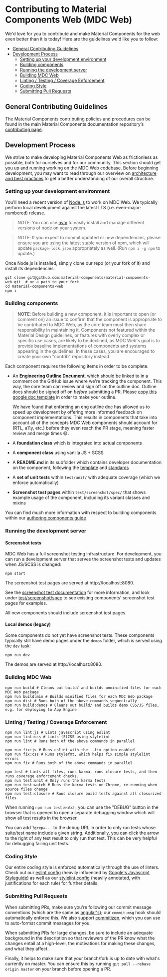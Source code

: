 # Contributing to Material Components Web (MDC Web)

We'd love for you to contribute and make Material Components for the web even better than it is today!
Here are the guidelines we'd like you to follow:

- [General Contributing Guidelines](#general-contributing-guidelines)
- [Development Process](#development-process)
  - [Setting up your development environment](#setting-up-your-development-environment)
  - [Building components](#building-components)
  - [Running the development server](#running-the-development-server)
  - [Building MDC Web](#building-mdc-web)
  - [Linting / Testing / Coverage Enforcement](#linting--testing--coverage-enforcement)
  - [Coding Style](#coding-style)
  - [Submitting Pull Requests](#submitting-pull-requests)

## General Contributing Guidelines

The Material Components contributing policies and procedures can be found in the main Material Components documentation repository’s [contributing page](https://github.com/material-components/material-components/blob/develop/CONTRIBUTING.md).

## Development Process

We strive to make developing Material Components Web as frictionless as possible, both for ourselves and for our community. This section should get you up and running working on the MDC Web codebase. Before beginning development, you may want to read through our overview on [architecture and best practices](./docs/code) to get a better understanding of our overall structure.

### Setting up your development environment

You'll need a recent version of [Node.js](https://nodejs.org/) to work on MDC Web. We typically perform local development against the latest LTS (i.e. even-major-numbered) release.

> _NOTE_: You can use [nvm](https://github.com/creationix/nvm) to easily install and manage different versions of node on your system.

> _NOTE_: If you expect to commit updated or new dependencies, please ensure you are using the latest stable version of npm, which will update `package-lock.json` appropriately as well. (Run `npm i -g npm` to update.)

Once Node.js is installed, simply clone our repo (or your fork of it) and install its dependencies:

```
git clone git@github.com:material-components/material-components-web.git  # or a path to your fork
cd material-components-web
npm i
```

### Building components

> **NOTE**: Before building a new component, it is important to open (or comment on) an issue to confirm that the component is appropriate to be contributed to MDC Web, as the core team must then
> share responsibility in maintaining it. Components not featured within the Material Design guidelines, or features with overly complex or specific use cases, are likely to be declined,
> as MDC Web's goal is to provide baseline implementations of components and systems appearing in the guidelines. In these cases, you are encouraged to create your own "contrib" repository instead.

Each component requires the following items in order to be complete:

- An **Engineering Outline Document**, which should be linked to in a comment on the GitHub issue
  where we're tracking the component. This way, the core team can review and sign off on the
  outline doc. Outline docs should be signed off on _before_ submitting a PR.
  Please [copy this google doc template](https://docs.google.com/document/d/1Kybm7XJDTy0KUcuMaw5bzirQNBsDqCPCae8U_ag_a1k/edit?usp=sharing) in order to make your outline.

  We have found that enforcing an eng outline doc has allowed us to speed up development by
  offering more informed feedback on component implementations. This results in components that
  take into account all of the concepts MDC Web components should account for (RTL, a11y,
  etc.) before they even reach the PR stage, meaning faster review and merge times :smile:.
- A **foundation class** which is integrated into actual components
- A **component class** using vanilla JS + SCSS
- A **README.md** in its subfolder which contains developer documentation on the component, following the [template](docs/code/readme_template.md) and [standards](docs/code/readme_standards.md)
- A **set of unit tests** within `test/unit/` with adequate coverage (which we enforce automatically)
- **Screenshot test pages** within `test/screenshot/spec/` that shows example usage of the component, including its variant classes and mixins

You can find much more information with respect to building components within our [authoring components guide](./docs/authoring-components.md)

### Running the development server

#### Screenshot tests

MDC Web has a full screenshot testing infrastructure. For development, you can run a development server that serves the screenshot tests and updates when JS/SCSS is changed:

```
npm start
```

The screenshot test pages are served at http://localhost:8080.

See the [screenshot test documentation](test/screenshot) for more information, and look under [test/screenshot/spec](test/screenshot/spec) to see existing components' screenshot test pages for examples.

All new components should include screenshot test pages.

#### Local demos (legacy)

Some components do not yet have screenshot tests. These components typically still have demo pages under the `demos` folder, which is served using the `dev` task:

```
npm run dev
```

The demos are served at http://localhost:8080.

### Building MDC Web

```
npm run build # Cleans out build/ and builds unminified files for each MDC Web package
npm run build:min # Builds minified files for each MDC Web package
npm run dist # Runs both of the above commands sequentially
npm run build:demos # Cleans out build/ and builds demo CSS/JS files, e.g. for deploying to App Engine
```

### Linting / Testing / Coverage Enforcement

```
npm run lint:js # Lints javascript using eslint
npm run lint:css # Lints (S)CSS using stylelint
npm run lint # Runs both of the above commands in parallel

npm run fix:js # Runs eslint with the --fix option enabled
npm run fix:css # Runs stylefmt, which helps fix simple stylelint errors
npm run fix # Runs both of the above commands in parallel

npm test # Lints all files, runs karma, runs closure tests, and then runs coverage enforcement checks.
npm run test:unit # Only runs the karma tests
npm run test:watch # Runs the karma tests on Chrome, re-running when source files change
npm run test:closure # Runs closure build tests against all closurized files
```

When running `npm run test:watch`, you can use the "DEBUG" button in the browser that is opened to open a separate debugging window which will show all test results in the browser.

You can add `?grep=...` to the debug URL in order to only run tests whose suite/test name include a given string. Additionally, you can click the arrow to the right of any test result to only run that test.
This can be very helpful for debugging failing unit tests.

### Coding Style

Our entire coding style is enforced automatically through the use of linters. Check out our [eslint config](https://github.com/material-components/material-components-web/blob/master/.eslintrc.yaml) (heavily influenced by [Google's Javascript Styleguide][js-style-guide]) as well as our [stylelint config][css-style-guide] (heavily annotated, with justifications for each rule) for further details.

### Submitting Pull Requests

When submitting PRs, make sure you're following our commit message conventions (which are the same as [angular's](https://github.com/angular/angular.js/blob/master/DEVELOPERS.md#commits)); our `commit-msg` hook should automatically enforce this. We also support [commitizen](https://www.npmjs.com/package/commitizen), which you can
use to auto-format commit messages for you.

When submitting PRs for large changes, be sure to include an adequate background in the description
so that reviewers of the PR know what the changes entail at a high-level, the motivations for making
these changes, and what they affect.

Finally, it helps to make sure that your branch/fork is up to date with what's currently on master. You can ensure this by running `git pull --rebase origin master` on your branch before opening a PR.

[js-style-guide]: https://google.github.io/styleguide/jsguide.html
[css-style-guide]: https://github.com/material-components/material-components-web/blob/master/.stylelintrc.yaml
